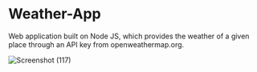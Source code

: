 # Weather-App

Web application built on Node JS, which provides the weather of a given place through an API key from openweathermap.org.


![Screenshot (117)](https://user-images.githubusercontent.com/95086530/193562844-184eb390-3110-4bb5-af4e-3c8a7fc683be.png)
